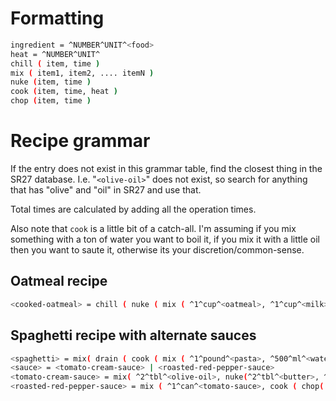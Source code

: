 # Formatting
```bash
ingredient = ^NUMBER^UNIT^<food>
heat = ^NUMBER^UNIT^
chill ( item, time )
mix ( item1, item2, .... itemN )
nuke (item, time )
cook (item, time, heat ) 
chop (item, time )
```

# Recipe grammar

If the entry does not exist in this grammar table, find the closest thing in the SR27 database. I.e. "```<olive-oil>```" does not exist, so search for anything that has "olive" and "oil" in SR27 and use that.

Total times are calculated by adding all the operation times.

Also note that ```cook``` is a little bit of a catch-all. I'm assuming if you mix something with a ton of water you want to boil it, if you mix it with a little oil then you want to saute it, otherwise its your discretion/common-sense.

## Oatmeal recipe
```bash
<cooked-oatmeal> = chill ( nuke ( mix ( ^1^cup^<oatmeal>, ^1^cup^<milk>, chop(^1^whole^<banana>, ^1^minute^) ), ^3^minute^ ), ^1^minute^)
```
## Spaghetti recipe with alternate sauces

```bash
<spaghetti> = mix( drain ( cook ( mix ( ^1^pound^<pasta>, ^500^ml^<water> ), ^10^minute^, ^200^F^ ), <sauce> )
<sauce> = <tomato-cream-sauce> | <roasted-red-pepper-sauce>
<tomato-cream-sauce> = mix( ^2^tbl^<olive-oil>, nuke(^2^tbl^<butter>, ^1^minute), chop(^1^whole^<onion>, ^1^minute^) ,  chop(^1^whole^<tomato>, ^1^minute^) )
<roasted-red-pepper-sauce> = mix ( ^1^can^<tomato-sauce>, cook ( chop( ^3^whole^<pepper>, ^1^minute^)    ^2^tbl^<olive-oil>, ^6^minute^, ^200^F^ ) )
```
